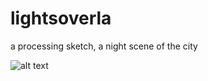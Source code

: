 # lightsoverla
a processing sketch, a night scene of the city

![alt text][lights]

[lights]: https://github.com/rarellanoc/lightsoverla/lightsoverla_b190319.png "city skyline over the hill rooftop"
